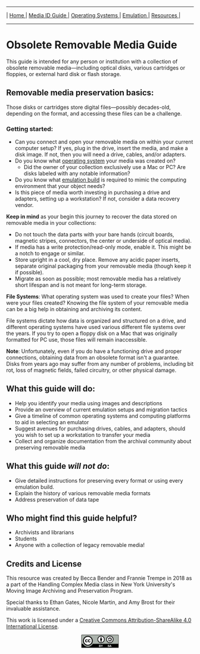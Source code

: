 <hr size="10">

| [ Home ](index.html) | [ Media ID Guide ](media_ID.html) | [ Operating Systems ](operating_systems.html) | [ Emulation ](emulators.html) | [ Resources ](resources.html) |
<hr size="10">


# Obsolete Removable Media Guide

This guide is intended for any person or institution with a collection of obsolete removable media—including optical disks, various cartridges or floppies, or external hard disk or flash storage.  

## Removable media preservation basics:
Those disks or cartridges store digital files—possibly decades-old, depending on the format, and accessing these files can be a challenge. 

### Getting started:  
- Can you connect and open your removable media on within your current computer setup? If yes, plug in the drive, insert the media, and make a disk image. If not, then you will need a drive, cables, and/or adapters.
- Do you know what [operating system](operating_systems.html) your media was created on?
  - Did the owner of your collection exclusively use a Mac or PC? Are disks labeled with any notable information?  
- Do you know what [emulation build](emulators.html) is required to mimic the computing environment that your object needs?  
- Is this piece of media worth investing in purchasing a drive and adapters, setting up a workstation? If not, consider a data recovery vendor.  

**Keep in mind** as your begin this journey to recover the data stored on removable media in your collections:

- Do not touch the data parts with your bare hands (circuit boards, magnetic stripes, connectors, the center or underside of optical media).  
- If media has a write protection/read-only mode, enable it. This might be a notch to engage or similar.  
- Store upright in a cool, dry place. Remove any acidic paper inserts, separate original packaging from your removable media (though keep it if possible).  
- Migrate as soon as possible; most removable media has a relatively short lifespan and is not meant for long-term storage.  

**File Systems**: What operating system was used to create your files? When were your files created? Knowing the file system of your removable media can be a big help in obtaining and archiving its content.  

File systems dictate how data is organized and structured on a drive, and different operating systems have used various different file systems over the years. If you try to open a floppy disk on a Mac that was originally formatted for PC use, those files will remain inaccessible.

**Note**: Unfortunately, even if you do have a functioning drive and proper connections, obtaining data from an obsolete format isn't a guarantee. Disks from years ago may suffer from any number of problems, including bit rot, loss of magnetic fields, failed circuitry, or other physical damage.

## What this guide will do:
- Help you identify your media using images and descriptions
- Provide an overview of current emulation setups and migration tactics
- Give a timeline of common operating systems and computing platforms to aid in selecting an emulator
- Suggest avenues for purchasing drives, cables, and adapters, should you wish to set up a workstation to transfer your media
- Collect and organize documentation from the archival community about preserving removable media

## What this guide _will not do_:
- Give  detailed instructions for preserving every format or using every emulation build.
- Explain the history of various removable media formats
- Address preservation of data tape

## Who might find this guide helpful?
- Archivists and librarians
- Students
- Anyone with a collection of legacy removable media!

## Credits and License
This resource was created by Becca Bender and Frannie Trempe in 2018 as a part of the Handling Complex Media class in New York University's Moving Image Archiving and Preservation Program.

Special thanks to Ethan Gates, Nicole Martin, and Amy Brost for their invaluable assistance.

This work is licensed under a [Creative Commons Attribution-ShareAlike 4.0 International License](https://creativecommons.org/licenses/by-sa/4.0/).
<p style="text-align:center;"><img src="images/resized/by-sa.png" alt="cc-by-sa" style="width: 100px;"/></p>
